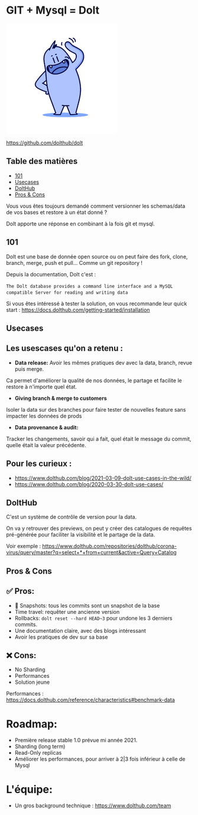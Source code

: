 # GIT + Mysql = Dolt

<img align="center" height="300" src="./dolt_hi.svg"/>


https://github.com/dolthub/dolt

## Table des matières

* [101](#101)
* [Usecases](#usecases)
* [DoltHub](#dolthub)
* [Pros & Cons](#pros-cons)

Vous vous êtes toujours demandé comment versionner les schemas/data de vos bases et restore à un état donné ? 

Dolt apporte une réponse en combinant à la fois git et mysql.

## 101

Dolt est une base de donnée open source ou on peut faire des fork, clone, branch, merge, push et pull... Comme un git repository !

Depuis la documentation, Dolt c'est : 

` The Dolt database provides a command line interface and a MySQL compatible Server for reading and writing data `

Si vous êtes intéressé à tester la solution, on vous recommande leur quick start : https://docs.dolthub.com/getting-started/installation

## Usecases

Les usescases qu'on a retenu :
------------------------------

+ **Data release:** Avoir les mêmes pratiques dev avec la data, branch, revue puis merge.

Ca permet d'améliorer la qualité de nos données, le partage et facilite le restore à n'importe quel état.

+ **Giving branch & merge to customers**

Isoler la data sur des branches pour faire tester de nouvelles feature sans impacter les données de prods

+ **Data provenance & audit:**

Tracker les changements, savoir qui a fait, quel était le message du commit, quelle était la valeur précédente.



Pour les curieux :
------------------

+ https://www.dolthub.com/blog/2021-03-09-dolt-use-cases-in-the-wild/
+ https://www.dolthub.com/blog/2020-03-30-dolt-use-cases/


## DoltHub

C'est un système de contrôle de version pour la data.

On va y retrouver des previews, on peut y créer des catalogues de requêtes pré-générée pour faciliter la visibilité et le partage de la data.

Voir exemple : https://www.dolthub.com/repositories/dolthub/corona-virus/query/master?q=select+*+from+current&active=Query+Catalog

## Pros & Cons

✅ Pros:
--------

+ 📸 Snapshots: tous les commits sont un snapshot de la base 
+ Time travel: requêter une ancienne version
+ Rollbacks: `dolt reset --hard HEAD~3` pour undone les 3 derniers commits.
+ Une documentation claire, avec des blogs intéressant
+ Avoir les pratiques de dev sur sa base

❌ Cons:
--------

+ No Sharding 
+ Performances 
+ Solution jeune

Performances : https://docs.dolthub.com/reference/characteristics#benchmark-data

Roadmap:
========

+ Première release stable 1.0 prévue mi année 2021.
+ Sharding (long term)
+ Read-Only replicas
+ Améliorer les performances, pour arriver à 2|3 fois inférieur à celle de Mysql

L'équipe:
=========

* Un gros background technique :  https://www.dolthub.com/team

